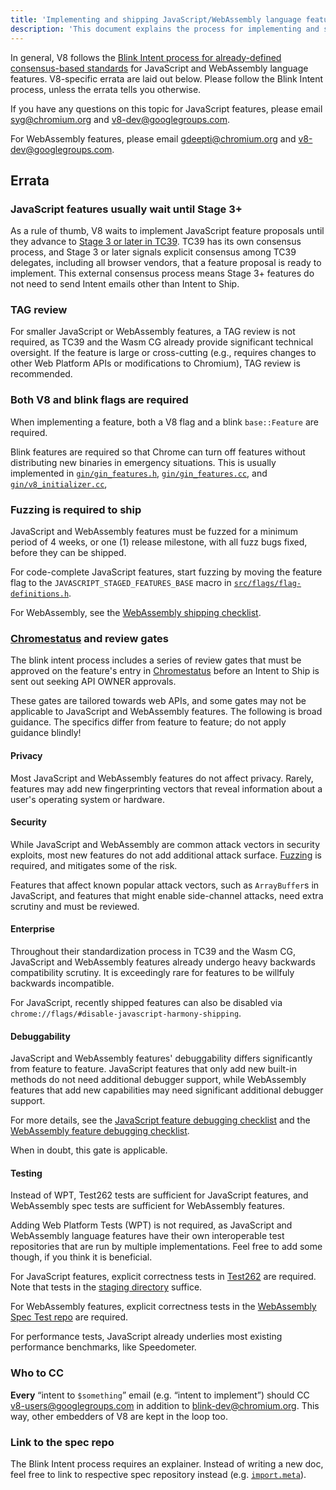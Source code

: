 ```yaml
---
title: 'Implementing and shipping JavaScript/WebAssembly language features'
description: 'This document explains the process for implementing and shipping JavaScript or WebAssembly language features in V8.'
---
```

In general, V8 follows the [Blink Intent process for already-defined consensus-based standards](https://www.chromium.org/blink/launching-features/#process-existing-standard) for JavaScript and WebAssembly language features. V8-specific errata are laid out below. Please follow the Blink Intent process, unless the errata tells you otherwise.

If you have any questions on this topic for JavaScript features, please email [syg@chromium.org](mailto:syg@chromium.org) and [v8-dev@googlegroups.com](mailto:v8-dev@googlegroups.com).

For WebAssembly features, please email [gdeepti@chromium.org](mailto:gdeepti@chromium.org) and [v8-dev@googlegroups.com](mailto:v8-dev@googlegroups.com).

## Errata

### JavaScript features usually wait until Stage 3+

As a rule of thumb, V8 waits to implement JavaScript feature proposals until they advance to [Stage 3 or later in TC39](https://tc39.es/process-document/). TC39 has its own consensus process, and Stage 3 or later signals explicit consensus among TC39 delegates, including all browser vendors, that a feature proposal is ready to implement. This external consensus process means Stage 3+ features do not need to send Intent emails other than Intent to Ship.

### TAG review

For smaller JavaScript or WebAssembly features, a TAG review is not required, as TC39 and the Wasm CG already provide significant technical oversight. If the feature is large or cross-cutting (e.g., requires changes to other Web Platform APIs or modifications to Chromium), TAG review is recommended.

### Both V8 and blink flags are required

When implementing a feature, both a V8 flag and a blink `base::Feature` are required.

Blink features are required so that Chrome can turn off features without distributing new binaries in emergency situations. This is usually implemented in [`gin/gin_features.h`](https://source.chromium.org/chromium/chromium/src/+/main:gin/gin_features.h), [`gin/gin_features.cc`](https://source.chromium.org/chromium/chromium/src/+/main:gin/gin_features.cc), and [`gin/v8_initializer.cc`](https://source.chromium.org/chromium/chromium/src/+/main:gin/v8_initializer.cc),

### Fuzzing is required to ship

JavaScript and WebAssembly features must be fuzzed for a minimum period of 4 weeks, or one (1) release milestone, with all fuzz bugs fixed, before they can be shipped.

For code-complete JavaScript features, start fuzzing by moving the feature flag to the `JAVASCRIPT_STAGED_FEATURES_BASE` macro in [`src/flags/flag-definitions.h`](https://source.chromium.org/chromium/chromium/src/+/master:v8/src/flags/flag-definitions.h).

For WebAssembly, see the [WebAssembly shipping checklist](/docs/wasm-shipping-checklist).

### [Chromestatus](https://chromestatus.com/) and review gates

The blink intent process includes a series of review gates that must be approved on the feature's entry in [Chromestatus](https://chromestatus.com/) before an Intent to Ship is sent out seeking API OWNER approvals.

These gates are tailored towards web APIs, and some gates may not be applicable to JavaScript and WebAssembly features. The following is broad guidance. The specifics differ from feature to feature; do not apply guidance blindly!

#### Privacy

Most JavaScript and WebAssembly features do not affect privacy. Rarely, features may add new fingerprinting vectors that reveal information about a user's operating system or hardware.

#### Security

While JavaScript and WebAssembly are common attack vectors in security exploits, most new features do not add additional attack surface. [Fuzzing](#fuzzing) is required, and mitigates some of the risk.

Features that affect known popular attack vectors, such as `ArrayBuffer`s in JavaScript, and features that might enable side-channel attacks, need extra scrutiny and must be reviewed.

#### Enterprise

Throughout their standardization process in TC39 and the Wasm CG, JavaScript and WebAssembly features already undergo heavy backwards compatibility scrutiny. It is exceedingly rare for features to be willfuly backwards incompatible.

For JavaScript, recently shipped features can also be disabled via `chrome://flags/#disable-javascript-harmony-shipping`.

#### Debuggability

JavaScript and WebAssembly features' debuggability differs significantly from feature to feature. JavaScript features that only add new built-in methods do not need additional debugger support, while WebAssembly features that add new capabilities may need significant additional debugger support.

For more details, see the [JavaScript feature debugging checklist](https://docs.google.com/document/d/1_DBgJ9eowJJwZYtY6HdiyrizzWzwXVkG5Kt8s3TccYE/edit#heading=h.u5lyedo73aa9) and the [WebAssembly feature debugging checklist](https://goo.gle/devtools-wasm-checklist).

When in doubt, this gate is applicable.

#### Testing

Instead of WPT, Test262 tests are sufficient for JavaScript features, and WebAssembly spec tests are sufficient for WebAssembly features.

Adding Web Platform Tests (WPT) is not required, as JavaScript and WebAssembly language features have their own interoperable test repositories that are run by multiple implementations. Feel free to add some though, if you think it is beneficial.

For JavaScript features, explicit correctness tests in [Test262](https://github.com/tc39/test262) are required. Note that tests in the [staging directory](https://github.com/tc39/test262/blob/main/CONTRIBUTING.md#staging) suffice.

For WebAssembly features, explicit correctness tests in the [WebAssembly Spec Test repo](https://github.com/WebAssembly/spec/tree/master/test) are required.

For performance tests, JavaScript already underlies most existing performance benchmarks, like Speedometer.

### Who to CC

**Every** “intent to `$something`” email (e.g. “intent to implement”) should CC  [v8-users@googlegroups.com](mailto:v8-users@googlegroups.com) in addition to  [blink-dev@chromium.org](mailto:blink-dev@chromium.org). This way, other embedders of V8 are kept in the loop too.

### Link to the spec repo

The Blink Intent process requires an explainer. Instead of writing a new doc, feel free to link to respective spec repository instead (e.g. [`import.meta`](https://github.com/tc39/proposal-import-meta)).
